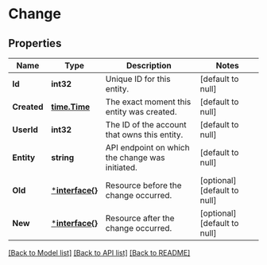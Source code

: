 # Change

## Properties
Name | Type | Description | Notes
------------ | ------------- | ------------- | -------------
**Id** | **int32** | Unique ID for this entity. | [default to null]
**Created** | [**time.Time**](time.Time.md) | The exact moment this entity was created. | [default to null]
**UserId** | **int32** | The ID of the account that owns this entity. | [default to null]
**Entity** | **string** | API endpoint on which the change was initiated. | [default to null]
**Old** | [***interface{}**](interface{}.md) | Resource before the change occurred. | [optional] [default to null]
**New** | [***interface{}**](interface{}.md) | Resource after the change occurred. | [optional] [default to null]

[[Back to Model list]](../README.md#documentation-for-models) [[Back to API list]](../README.md#documentation-for-api-endpoints) [[Back to README]](../README.md)


